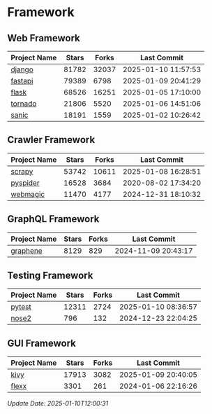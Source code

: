 # Framework

## Web Framework
| Project Name | Stars | Forks | Last Commit |
| ------------ | ----- | ----- | ----------- |
| [django](https://github.com/django/django) | 81782 | 32037 | 2025-01-10 11:57:53 |
| [fastapi](https://github.com/fastapi/fastapi) | 79389 | 6798 | 2025-01-09 20:41:29 |
| [flask](https://github.com/pallets/flask) | 68526 | 16251 | 2025-01-05 17:10:00 |
| [tornado](https://github.com/tornadoweb/tornado) | 21806 | 5520 | 2025-01-06 14:51:06 |
| [sanic](https://github.com/sanic-org/sanic) | 18191 | 1559 | 2025-01-02 10:26:42 |

## Crawler Framework
| Project Name | Stars | Forks | Last Commit |
| ------------ | ----- | ----- | ----------- |
| [scrapy](https://github.com/scrapy/scrapy) | 53742 | 10611 | 2025-01-08 16:28:51 |
| [pyspider](https://github.com/binux/pyspider) | 16528 | 3684 | 2020-08-02 17:34:20 |
| [webmagic](https://github.com/code4craft/webmagic) | 11470 | 4177 | 2024-12-31 18:10:32 |

## GraphQL Framework
| Project Name | Stars | Forks | Last Commit |
| ------------ | ----- | ----- | ----------- |
| [graphene](https://github.com/graphql-python/graphene) | 8129 | 829 | 2024-11-09 20:43:17 |

## Testing Framework
| Project Name | Stars | Forks | Last Commit |
| ------------ | ----- | ----- | ----------- |
| [pytest](https://github.com/pytest-dev/pytest) | 12311 | 2724 | 2025-01-10 08:36:57 |
| [nose2](https://github.com/nose-devs/nose2) | 796 | 132 | 2024-12-23 22:04:25 |

## GUI Framework
| Project Name | Stars | Forks | Last Commit |
| ------------ | ----- | ----- | ----------- |
| [kivy](https://github.com/kivy/kivy) | 17913 | 3082 | 2025-01-09 20:40:05 |
| [flexx](https://github.com/flexxui/flexx) | 3301 | 261 | 2024-01-06 22:16:26 |

*Update Date: 2025-01-10T12:00:31*